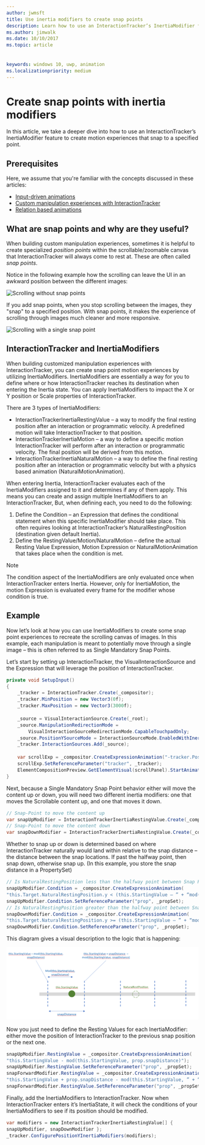 ```yaml
---
author: jwmsft
title: Use inertia modifiers to create snap points
description: Learn how to use an InteractionTracker’s InertiaModifier feature to create motion experiences that snap to a specified point.
ms.author: jimwalk
ms.date: 10/10/2017
ms.topic: article


keywords: windows 10, uwp, animation
ms.localizationpriority: medium
---
```

# Create snap points with inertia modifiers

In this article, we take a deeper dive into how to use an InteractionTracker’s InertiaModifier feature to create motion experiences that snap to a specified point.

## Prerequisites

Here, we assume that you're familiar with the concepts discussed in these articles:

- [Input-driven animations](input-driven-animations.md)
- [Custom manipulation experiences with InteractionTracker](interaction-tracker-manipulations.md)
- [Relation based animations](relation-animations.md)

## What are snap points and why are they useful?

When building custom manipulation experiences, sometimes it is helpful to create specialized _position points_ within the scrollable/zoomable canvas that InteractionTracker will always come to rest at. These are often called _snap points_.

Notice in the following example how the scrolling can leave the UI in an awkward position between the different images:

![Scrolling without snap points](images/animation/snap-points-none.gif)

If you add snap points, when you stop scrolling between the images, they "snap" to a specified position. With snap points, it makes the experience of scrolling through images much cleaner and more responsive.

![Scrolling with a single snap point](images/animation/snap-points-single.gif)

## InteractionTracker and InertiaModifiers

When building customized manipulation experiences with InteractionTracker, you can create snap point motion experiences by utilizing InertiaModifiers. InertiaModifiers are essentially a way for you to define where or how InteractionTracker reaches its destination when entering the Inertia state. You can apply InertiaModifiers to impact the X or Y position or Scale properties of InteractionTracker.

There are 3 types of InertiaModifiers:

- InteractionTrackerInertiaRestingValue – a way to modify the final resting position after an interaction or programmatic velocity. A predefined motion will take InteractionTracker to that position.
- InteractionTrackerInertiaMotion – a way to define a specific motion InteractionTracker will perform after an interaction or programmatic velocity. The final position will be derived from this motion.
- InteractionTrackerInertiaNaturalMotion – a way to define the final resting position after an interaction or programmatic velocity but with a physics based animation (NaturalMotionAnimation).

When entering Inertia, InteractionTracker evaluates each of the InertiaModifiers assigned to it and determines if any of them apply. This means you can create and assign multiple InertiaModifiers to an InteractionTracker, But, when defining each, you need to do the following:

1. Define the Condition – an Expression that defines the conditional statement when this specific InertiaModifier should take place. This often requires looking at InteractionTracker’s NaturalRestingPosition (destination given default Inertia).
1. Define the RestingValue/Motion/NaturalMotion – define the actual Resting Value Expression, Motion Expression or NaturalMotionAnimation that takes place when the condition is met.

> [!NOTE]
> The condition aspect of the InertiaModifiers are only evaluated once when InteractionTracker enters Inertia. However, only for InertiaMotion, the motion Expression is evaluated every frame for the modifier whose condition is true.

## Example

Now let’s look at how you can use InertiaModifiers to create some snap point experiences to recreate the scrolling canvas of images. In this example, each manipulation is meant to potentially move through a single image – this is often referred to as Single Mandatory Snap Points.

Let’s start by setting up InteractionTracker, the VisualInteractionSource and the Expression that will leverage the position of InteractionTracker.

```csharp
private void SetupInput()
{
    _tracker = InteractionTracker.Create(_compositor);
    _tracker.MinPosition = new Vector3(0f);
    _tracker.MaxPosition = new Vector3(3000f);

    _source = VisualInteractionSource.Create(_root);
    _source.ManipulationRedirectionMode =
        VisualInteractionSourceRedirectionMode.CapableTouchpadOnly;
    _source.PositionYSourceMode = InteractionSourceMode.EnabledWithInertia;
    _tracker.InteractionSources.Add(_source);

    var scrollExp = _compositor.CreateExpressionAnimation("-tracker.Position.Y");
    scrollExp.SetReferenceParameter("tracker", _tracker);
    ElementCompositionPreview.GetElementVisual(scrollPanel).StartAnimation("Offset.Y", scrollExp);
}
```

Next, because a Single Mandatory Snap Point behavior either will move the content up or down, you will need two different inertia modifiers: one that moves the Scrollable content up, and one that moves it down.

```csharp
// Snap-Point to move the content up
var snapUpModifier = InteractionTrackerInertiaRestingValue.Create(_compositor);
// Snap-Point to move the content down
var snapDownModifier = InteractionTrackerInertiaRestingValue.Create(_compositor);
```

Whether to snap up or down is determined based on where InteractionTracker naturally would land within relative to the snap distance – the distance between the snap locations. If past the halfway point, then snap down, otherwise snap up. (In this example, you store the snap distance in a PropertySet)

```csharp
// Is NaturalRestingPosition less than the halfway point between Snap Points?
snapUpModifier.Condition = _compositor.CreateExpressionAnimation(
"this.Target.NaturalRestingPosition.y < (this.StartingValue – ” + “mod(this.StartingValue, prop.snapDistance) + prop.snapDistance / 2)");
snapUpModifier.Condition.SetReferenceParameter("prop", _propSet);
// Is NaturalRestingPosition greater than the halfway point between Snap Points?
snapDownModifier.Condition = _compositor.CreateExpressionAnimation(
"this.Target.NaturalRestingPosition.y >= (this.StartingValue – ” + “mod(this.StartingValue, prop.snapDistance) + prop.snapDistance / 2)");
snapDownModifier.Condition.SetReferenceParameter("prop", _propSet);
```

This diagram gives a visual description to the logic that is happening:

![Inertia modifier diagram](images/animation/inertia-modifier-diagram.png)

Now you just need to define the Resting Values for each InertiaModifier: either move the position of InteractionTracker to the previous snap position or the next one.

```csharp
snapUpModifier.RestingValue = _compositor.CreateExpressionAnimation(
"this.StartingValue - mod(this.StartingValue, prop.snapDistance)");
snapUpModifier.RestingValue.SetReferenceParameter("prop", _propSet);
snapForwardModifier.RestingValue = _compositor.CreateExpressionAnimation(
"this.StartingValue + prop.snapDistance - mod(this.StartingValue, ” + “prop.snapDistance)");
snapForwardModifier.RestingValue.SetReferenceParameter("prop", _propSet);
```

Finally, add the InertiaModifiers to InteractionTracker. Now when InteractionTracker enters it’s InertiaState, it will check the conditions of your InertiaModifiers to see if its position should be modified.

```csharp
var modifiers = new InteractionTrackerInertiaRestingValue[] { 
snapUpModifier, snapDownModifier };
_tracker.ConfigurePositionYInertiaModifiers(modifiers);
```
